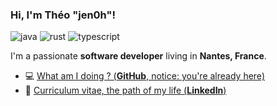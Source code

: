 ### Hi, I'm Théo "jen0h"!
![java](https://img.shields.io/static/v1?logo=java&label=&message=Java&color=111&logoColor=AAA&style=flat-square)
![rust](https://img.shields.io/static/v1?logo=rust&label=&message=Rust&color=111&logoColor=AAA&style=flat-square)
![typescript](https://img.shields.io/static/v1?logo=typescript&label=&message=Typescript&color=111&logoColor=AAA&style=flat-square)

I'm a passionate **software developer** living in **Nantes, France**.

- 💻  [What am I doing ? (**GitHub**, notice: you're already here)](https://github.com/jenoh)
- 🏹  [Curriculum vitae, the path of my life (**LinkedIn**)](https://www.linkedin.com/in/th%C3%A9o-m%C3%A9min-76044a158)

